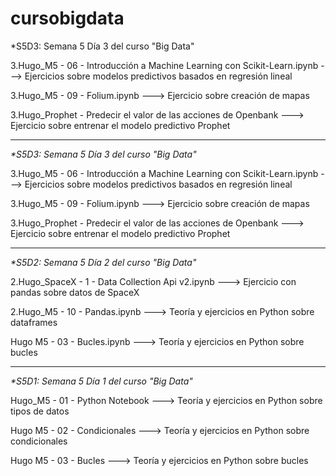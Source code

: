 # cursobigdata

*S5D3: Semana 5 Día 3 del curso "Big Data"

3.Hugo_M5 - 06 - Introducción a Machine Learning con Scikit-Learn.ipynb ---> Ejercicios sobre modelos predictivos basados en regresión lineal

3.Hugo_M5 - 09 - Folium.ipynb ---> Ejercicio sobre creación de mapas

3.Hugo_Prophet - Predecir el valor de las acciones de Openbank ---> Ejercicio sobre entrenar el modelo predictivo Prophet

----------------------------------------------------------------------------------------------------------------------

_*S5D3: Semana 5 Día 3 del curso "Big Data"_

  3.Hugo_M5 - 06 - Introducción a Machine Learning con Scikit-Learn.ipynb       --->   Ejercicios sobre modelos predictivos basados en regresión lineal

  3.Hugo_M5 - 09 - Folium.ipynb                                                 --->   Ejercicio sobre creación de mapas
  
  3.Hugo_Prophet - Predecir el valor de las acciones de Openbank                 --->   Ejercicio sobre entrenar el modelo predictivo Prophet

----------------------------------------------------------------------------------------------------------------------

_*S5D2: Semana 5 Día 2 del curso "Big Data"_

  2.Hugo_SpaceX - 1 - Data Collection Api v2.ipynb     --->   Ejercicio con pandas sobre datos de SpaceX

  2.Hugo_M5 - 10 - Pandas.ipynb  --->   Teoría y ejercicios en Python sobre dataframes
  
  Hugo M5 - 03 - Bucles.ipynb            --->   Teoría y ejercicios en Python sobre bucles

----------------------------------------------------------------------------------------------------------------------


_*S5D1: Semana 5 Día 1 del curso "Big Data"_

  Hugo_M5 - 01 - Python Notebook   --->   Teoría y ejercicios en Python sobre tipos de datos
  
  Hugo M5 - 02 - Condicionales     --->   Teoría y ejercicios en Python sobre condicionales
  
  Hugo M5 - 03 - Bucles            --->   Teoría y ejercicios en Python sobre bucles
